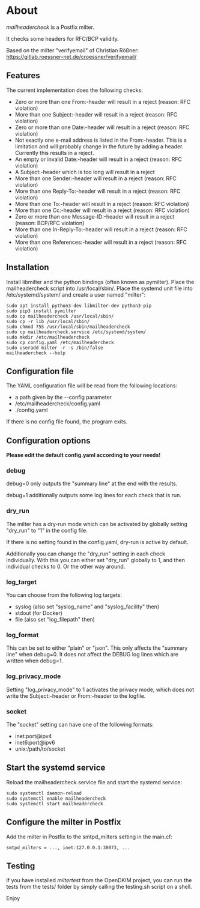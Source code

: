# About

*mailheadercheck* is a Postfix milter.

It checks some headers for RFC/BCP validity.

Based on the milter "verifyemail" of Christian Rößner:
 https://gitlab.roessner-net.de/croessner/verifyemail/

## Features

The current implementation does the following checks:

* Zero or more than one From:-header will result in a reject (reason: RFC violation)
* More than one Subject:-header will result in a reject (reason: RFC violation)
* Zero or more than one Date:-header will result in a reject (reason: RFC violation)
* Not exactly one e-mail address is listed in the From:-header. This is a
  limitation and will probably change in the future by adding a header.
  Currently this results in a reject.
* An empty or invalid Date:-header will result in a reject (reason: RFC violation)
* A Subject:-header which is too long will result in a reject
* More than one Sender:-header will result in a reject (reason: RFC violation)
* More than one Reply-To:-header will result in a reject (reason: RFC violation)
* More than one To:-header will result in a reject (reason: RFC violation)
* More than one Cc:-header will result in a reject (reason: RFC violation)
* Zero or more than one Message-ID:-header will result in a reject (reason: BCP/RFC violation)
* More than one In-Reply-To:-header will result in a reject (reason: RFC violation)
* More than one References:-header will result in a reject (reason: RFC violation)

## Installation

Install libmilter and the python bindings (often known as pymilter). Place the
mailheadercheck script into /usr/local/sbin/. Place the systemd unit file into
/etc/systemd/system/ and create a user named "milter":

```
sudo apt install python3-dev libmilter-dev python3-pip
sudo pip3 install pymilter
sudo cp mailheadercheck /usr/local/sbin/
sudo cp -r lib /usr/local/sbin/
sudo chmod 755 /usr/local/sbin/mailheadercheck
sudo cp mailheadercheck.service /etc/systemd/system/
sudo mkdir /etc/mailheadercheck
sudo cp config.yaml /etc/mailheadercheck
sudo useradd milter -r -s /bin/false
mailheadercheck --help
```

## Configuration file

The YAML configuration file will be read from the following locations:
- a path given by the --config parameter
- /etc/mailheadercheck/config.yaml
- ./config.yaml

If there is no config file found, the program exits.

## Configuration options

**Please edit the default config.yaml according to your needs!**

### debug

debug=0 only outputs the "summary line" at the end with the results.

debug=1 additionally outputs some log lines for each check that is run.

### dry_run

The milter has a dry-run mode which can be activated by globally setting "dry_run" to "1" in the config file.

If there is no setting found in the config.yaml, dry-run is active by default.

Additionally you can change the "dry_run" setting in each check individually. With this you can either set "dry_run"
globally to 1, and then individual checks to 0. Or the other way around.

### log_target

You can choose from the following log targets:

- syslog (also set "syslog_name" and "syslog_facility" then)
- stdout (for Docker)
- file (also set "log_filepath" then)

### log_format

This can be set to either "plain" or "json". This only affects the "summary line" when debug=0. It does not
affect the DEBUG log lines which are written when debug=1.

### log_privacy_mode

Setting "log_privacy_mode" to 1 activates the privacy mode, which does not write the Subject:-header or
From:-header to the logfile.

### socket

The "socket" setting can have one of the following formats:

- inet:port@ipv4
- inet6:port@ipv6
- unix:/path/to/socket

## Start the systemd service

Reload the mailheadercheck.service file and start the systemd service:

```
sudo systemctl daemon-reload
sudo systemctl enable mailheadercheck
sudo systemctl start mailheadercheck
```

## Configure the milter in Postfix

Add the milter in Postfix to the smtpd_milters setting in the main.cf:

```
smtpd_milters = ..., inet:127.0.0.1:30073, ...
```

## Testing

If you have installed *miltertest* from the OpenDKIM project, you can run the
tests from the tests/ folder by simply calling the testing.sh script on a shell.

Enjoy
